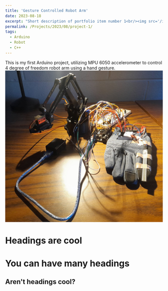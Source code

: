 ```yaml
---
title: 'Gesture Controlled Robot Arm'
date: 2023-08-18
excerpt: "Short description of portfolio item number 1<br/><img src='/images/robotArm.jpg'>"
permalink: /Projects/2023/08/project-1/
tags:
  - Arduino
  - Robot
  - C++
---
```


This is my first Arduino project, utilizing MPU 6050 accelerometer to control 4 degree of freedom robot arm using a hand gesture. 
<br/><img src='../images/robotArm.jpg'>


Headings are cool
======

You can have many headings
======

Aren't headings cool?
------